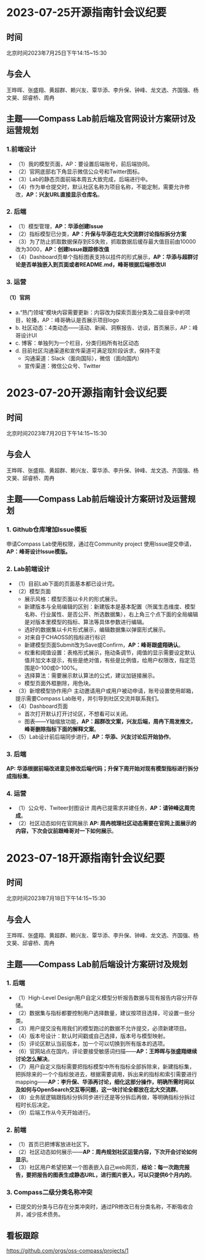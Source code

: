 # 2023-07-25开源指南针会议纪要

## 时间
北京时间2023年7月25日下午14:15~15:30

## 与会人
王晔晖、张盛翔、黄超群、赖兴友、覃华添、李升保、钟峰、龙文选、齐国强、杨文昊、邱睿桥、周冉

## 主题——Compass Lab前后端及官网设计方案研讨及运营规划

### 1.前端设计

- （1）我的模型页面，AP：要设置后端账号，前后端协同。
- （2）官网底部右下角显示微信公众号和Twitter图标。
- （3）Lab的静态页面前端本周五大致完成，后端进行中。
- （4）作为单仓提交时，默认社区名称为项目名称，不能定制，需要允许修改，**AP：兴友URL直接显示仓库名**。

### 2. 后端
- （1）模型管理，**AP：华添创建Issue**
- （2）指标模型已分类，**AP：升保与华添在北大交流群讨论指标拆分方案**
- （3）为了防止抓取数据保存到ES失败，抓取数据后缓存最大值目前由10000改为3000，**AP：创建Issue跟踪修改值**
- （4）Dashboard页单个指标图表支持以挂件的形式展示，**AP：华添与超群讨论是否单独嵌入到页面或者README.md，峰哥根据后端修改UI**

### 3. 运营
#### （1）官网
- a.“热门领域”模块内容需要更新：内容改为探索页面分类及二级目录中的项目，轮播，AP：峰哥确认是否展示项目logo
- b. 社区动态：4类动态——活动、新闻、洞察报告、访谈，首页展示，AP：峰哥设计UI
- c. 博客：单独列为一个栏目，分类归档所有社区动态
- d. 目前社区沟通渠道和宣传渠道可满足现阶段诉求，保持不变
  - 沟通渠道：Slack（面向国际），微信（面向国内）
  - 宣传渠道：微信公众号、Twitter

# 2023-07-20开源指南针会议纪要

## 时间
北京时间2023年7月20日下午14:15~15:30

## 与会人
王晔晖、张盛翔、黄超群、赖兴友、覃华添、李升保、钟峰、龙文选、齐国强、杨文昊、邱睿桥、周冉

## 主题——Compass Lab前后端设计方案研讨及运营规划

### 1. Github仓库增加Issue模板
申请Compass Lab使用权限，通过在Community project 使用Issue提交申请，**AP：峰哥设计Issue模版。** 

### 2. Lab前端设计
- （1）目前Lab下面的页面基本都已设计完。
- （2）模型页面
  - 展示风格：模型页面以卡片的形式展示。
  - 新建版本与全局编辑的区别：新建版本是基本配置（所属生态维度、模型名称、行业属性、是否公开、所选数据集），右上角三个点下面的全局编辑是对版本里模型的指标、算法等具体参数进行编辑。
  - 选好的数据集以卡片形式展示，编辑数据集以弹窗形式展示。
  - 对来自于CHAOSS的指标进行标识
  - 新建模型页面Submit改为Save或Confirm，**AP：峰哥跟盛翔确认**。
  - 权重和阈值设置：表格形式展示，拖动条调节，阈值的显示需要设定默认值并加文本提示，有些是绝对值，有些是比例值，给用户权限改，指定范围是0-100或0-100%。
  - 选择算法：需要展示默认算法的公式，建议加链接展示。
  -  模型页面外框删除，用色块。
- （3）新增模型协作用户
主动邀请用户或用户被动申请，账号设置使用邮箱，提示需要Compass Lab账号，并引导到社区交流并联系我们。
- （4）Dashboard页面
   - 首次打开默认打开讨论区，不想看可以关闭。
   - 图表——Y轴缩放功能，**AP：超群改文案，兴友后端，周冉下周发推文，峰哥删除指标下面的解释文案**。
- （5）Lab设计前后端同步进行，**AP：华添、兴友讨论后开始协作**。

### 3. 后端
**AP: 华添根据前端改进意见修改后端代码；升保下周开始对现有模型指标进行拆分成指标集**。

###  4. 运营
- （1）公众号、Twiteer封图设计
周冉已提需求并建任务，**AP：请钟峰这周完成**。
- （2）社区动态如何在官网展示
**AP: 周冉梳理社区动态需要在官网上面展示的内容，下次会议前跟峰哥对一下如何展示**。 

# 2023-07-18开源指南针会议纪要 

## 时间
北京时间2023年7月18日下午14:15~15:30

## 与会人
王晔晖、张盛翔、黄超群、赖兴友、覃华添、李升保、钟峰、龙文选、齐国强、杨文昊、邱睿桥、周冉

## 主题——Compass Lab前后端设计方案研讨及规划

### 1. 后端 
- （1）High-Level Design用户自定义模型分析报告数据与现有报告内容分开存储。 
- （2）数据集与指标都要控制用户选择数量，建议按项目选择，可设置一些分类。 
- （3）用户提交没有用我们的模型跑过的数据不允许提交，必须新建项目。 
- （4）版本号设计：默认时间戳或自己选择，版本号与模型映射。 
- （5）评论区默认当前版本，加一个可以切换到所有版本的选项。 
- （6）官网站点在国内，评论要接受敏感词扫描——**AP：王晔晖与张盛翔继续讨论怎么解决**。 
- （7）用户自定义指标需要把指标模型中所有指标全部拆除来，新建指标集，把拆除来的一个个指标放进去，根据需要调用，拆出来的指标和索引需要进行mapping——**AP：李升保、华添再讨论，细化这部分操作，明确所需时间以及如何与OpenSearch交互等问题，这一块讨论全都放在北大交流群**。 
- （8）业务层逻辑跟指标分拆同步进行还是等分拆后再做，等明确指标分拆过程时长后决定。 
- （9）后端工作从今天开始进行。 

### 2. 前端
- （1）首页已把博客放进社区下。 
- （2）社区动态如何展示——**AP：周冉规划社区运营内容，下次开会讨论如何显示**。 
- （3）社区用户希望把某一个图表嵌入自己web网页，**结论：每一次跑完报告，要把报告的图表生成静态URL，进行图片嵌入，可以只提供6个月内的**。 

### 3. Compass二级分类名称冲突
- 已提交的分类与已存在分类冲突时，通过PR修改已有分类名称，不断吸收合并，减少技术债务。

## 看板跟踪
https://github.com/orgs/oss-compass/projects/1
